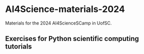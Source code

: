 # AI4Science-materials-2024
Materials for the 2024 AI4ScienceSCamp in UofSC.
## Exercises for Python scientific computing tutorials
